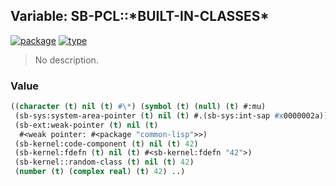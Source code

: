 ## Variable: SB-PCL::\*BUILT-IN-CLASSES\*
[![package](https://img.shields.io/badge/Package-SB--PCL-5f9ea0.svg?style=social&colorA=999999)](../) [![type](https://img.shields.io/badge/Type-Variable-5f9ea0.svg?style=social&colorA=999999)](../#variable) 

> No description.

### Value
```cl
((character (t) nil (t) #\*) (symbol (t) (null) (t) #:mu)
 (sb-sys:system-area-pointer (t) nil (t) #.(sb-sys:int-sap #x0000002a))
 (sb-ext:weak-pointer (t) nil (t)
  #<weak pointer: #<package "common-lisp">>)
 (sb-kernel:code-component (t) nil (t) 42)
 (sb-kernel:fdefn (t) nil (t) #<sb-kernel:fdefn "42">)
 (sb-kernel::random-class (t) nil (t) 42)
 (number (t) (complex real) (t) 42) ..)
```
